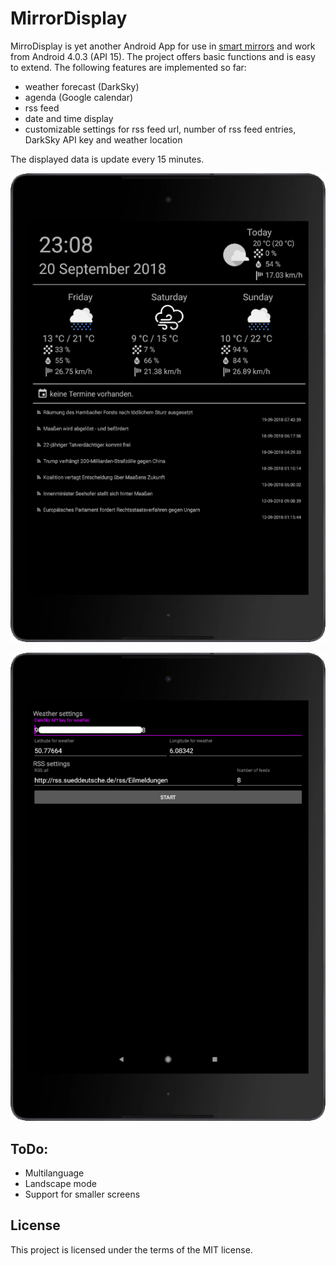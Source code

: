 # MirrorDisplay
MirroDisplay is yet another Android App for use in [smart mirrors](https://www.postscapes.com/diy-smart-mirrors/) and work from Android 4.0.3 (API 15). The project offers basic functions and is easy to extend. 
The following features are implemented so far:
  - weather forecast (DarkSky)
  - agenda (Google calendar)
  - rss feed
  - date and time display
  - customizable settings for rss feed url, number of rss feed entries, DarkSky API key and weather location

The displayed data is update every 15 minutes.
  
  ![Main screen](https://raw.githubusercontent.com/open-sourced/mirrordisplay/master/pub/Screenshot_Main.png)
  
  ![Preferences screen](https://raw.githubusercontent.com/open-sourced/mirrordisplay/master/pub/Screenshot_Preferences.png)
  
## ToDo:
  - Multilanguage
  - Landscape mode
  - Support for smaller screens
  
## License
This project is licensed under the terms of the MIT license.
